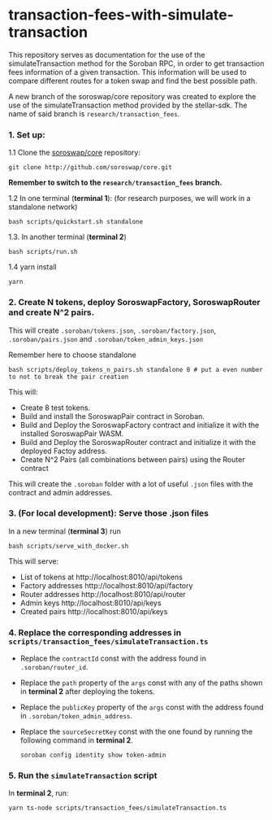 # transaction-fees-with-simulate-transaction
This repository serves as documentation for the use of the simulateTransaction method for the Soroban RPC, in order to get transaction fees information of a given transaction. This information will be used to compare different routes for a token swap and find the best possible path.

A new branch of the soroswap/core repository was created to explore the use of the simulateTransaction method provided by the stellar-sdk. The name of said branch is `research/transaction_fees`.

### 1. Set up:

1.1 Clone the [soroswap/core](https://github.com/soroswap/core) repository:

```
git clone http://github.com/soroswap/core.git
```

**Remember to switch to the `research/transaction_fees` branch.**

1.2 In one terminal (**terminal 1**): (for research purposes, we will work in a standalone network)

```
bash scripts/quickstart.sh standalone
```

1.3. In another terminal (**terminal 2**)

```
bash scripts/run.sh
```

1.4 yarn install

```
yarn
```

### 2. Create N tokens, deploy SoroswapFactory, SoroswapRouter and create N^2 pairs.

This will create `.soroban/tokens.json`, `.soroban/factory.json`, `.soroban/pairs.json` and `.soroban/token_admin_keys.json`

Remember here to choose standalone
```
bash scripts/deploy_tokens_n_pairs.sh standalone 8 # put a even number to not to break the pair creation
```

This will:

- Create 8 test tokens.
- Build and install the SoroswapPair contract in Soroban.
- Build and Deploy the SoroswapFactory contract and initialize it with the installed SoroswapPair WASM.
- Build and Deploy the SoroswapRouter contract and initialize it with the deployed Factoy address.
- Create N^2 Pairs (all combinations between pairs) using the Router contract

This will create the `.soroban` folder with a lot of useful `.json` files with the contract and admin addresses.

### 3. (For local development): Serve those .json files

In a new terminal (**terminal 3**) run

```
bash scripts/serve_with_docker.sh
```

This will serve:

- List of tokens at http://localhost:8010/api/tokens
- Factory addresses http://localhost:8010/api/factory
- Router addresses http://localhost:8010/api/router
- Admin keys http://localhost:8010/api/keys
- Created pairs http://localhost:8010/api/keys

### 4. Replace the corresponding addresses in `scripts/transaction_fees/simulateTransaction.ts`

- Replace the `contractId` const with the address found in `.soroban/router_id`.
- Replace the `path` property of the `args` const with any of the paths shown in **terminal 2** after deploying the tokens.
- Replace the `publicKey` property of the `args` const with the address found in `.soroban/token_admin_address`.
- Replace the `sourceSecretKey` const with the one found by running the following command in **terminal 2**.
  
  ```
  soroban config identity show token-admin
  ```

### 5. Run the `simulateTransaction` script

In **terminal 2**, run:

```
yarn ts-node scripts/transaction_fees/simulateTransaction.ts
```
